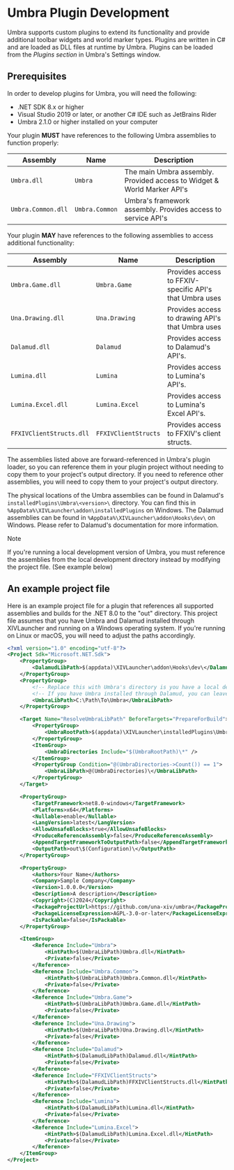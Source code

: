 # Umbra Plugin Development

Umbra supports custom plugins to extend its functionality and provide additional toolbar widgets and world marker types.
Plugins are written in C# and are loaded as DLL files at runtime by Umbra. Plugins can be loaded from the _Plugins
section_ in Umbra's Settings window.

## Prerequisites

In order to develop plugins for Umbra, you will need the following:

- .NET SDK 8.x or higher
- Visual Studio 2019 or later, or another C# IDE such as JetBrains Rider
- Umbra 2.1.0 or higher installed on your computer

Your plugin **MUST** have references to the following Umbra assemblies to function properly:

| Assembly           | Name           | Description                                                              |
|--------------------|----------------|--------------------------------------------------------------------------|
| `Umbra.dll`        | `Umbra`        | The main Umbra assembly.  Provided access to Widget & World Marker API's |
| `Umbra.Common.dll` | `Umbra.Common` | Umbra's framework assembly. Provides access to service API's             |

Your plugin **MAY** have references to the following assemblies to access additional functionality:

| Assembly                 | Name                 | Description                                             |
|--------------------------|----------------------|---------------------------------------------------------|
| `Umbra.Game.dll`         | `Umbra.Game`         | Provides access to FFXIV-specific API's that Umbra uses |
| `Una.Drawing.dll`        | `Una.Drawing`        | Provides access to drawing API's that Umbra uses        |
| `Dalamud.dll`            | `Dalamud`            | Provides access to Dalamud's API's.                     |
| `Lumina.dll`             | `Lumina`             | Provides access to Lumina's API's.                      |
| `Lumina.Excel.dll`       | `Lumina.Excel`       | Provides access to Lumina's Excel API's.                |
| `FFXIVClientStructs.dll` | `FFXIVClientStructs` | Provides access to FFXIV's client structs.              |

The assemblies listed above are forward-referenced in Umbra's plugin loader, so you can reference them in your plugin
project without needing to copy them to your project's output directory. If you need to reference other assemblies, you
will need to copy them to your project's output directory.

The physical locations of the Umbra assemblies can be found in Dalamud's `installedPlugins\Umbra\<version>\` directory.
You can find this in `%AppData%\XIVLauncher\addon\installedPlugins` on Windows. The Dalamud assemblies can be found in
`%AppData%\XIVLauncher\addon\Hooks\dev\` on Windows. Please refer to Dalamud's documentation for more information.

> [!NOTE]
> If you're running a local development version of Umbra, you must reference the assemblies from the local development
> directory instead by modifying the project file. (See example below)

## An example project file

Here is an example project file for a plugin that references all supported assemblies and builds for the .NET 8.0
to the "out" directory. This project file assumes that you have Umbra and Dalamud installed through XIVLauncher and
running on a Windows operating system. If you're running on Linux or macOS, you will need to adjust the paths
accordingly.

```xml
<?xml version="1.0" encoding="utf-8"?>
<Project Sdk="Microsoft.NET.Sdk">
    <PropertyGroup>
        <DalamudLibPath>$(appdata)\XIVLauncher\addon\Hooks\dev\</DalamudLibPath>
    </PropertyGroup>
    <PropertyGroup>
        <!-- Replace this with Umbra's directory is you have a local dev version installed. -->
        <!-- If you have Umbra installed through Dalamud, you can leave this as-is. -->
        <UmbraLibPath>C:\Path\To\Umbra</UmbraLibPath>
    </PropertyGroup>

    <Target Name="ResolveUmbraLibPath" BeforeTargets="PrepareForBuild">
        <PropertyGroup>
            <UmbraRootPath>$(appdata)\XIVLauncher\installedPlugins\Umbra</UmbraRootPath>
        </PropertyGroup>
        <ItemGroup>
            <UmbraDirectories Include="$(UmbraRootPath)\*" />
        </ItemGroup>
        <PropertyGroup Condition="@(UmbraDirectories->Count()) == 1">
            <UmbraLibPath>@(UmbraDirectories)\</UmbraLibPath>
        </PropertyGroup>
    </Target>

    <PropertyGroup>
        <TargetFramework>net8.0-windows</TargetFramework>
        <Platforms>x64</Platforms>
        <Nullable>enable</Nullable>
        <LangVersion>latest</LangVersion>
        <AllowUnsafeBlocks>true</AllowUnsafeBlocks>
        <ProduceReferenceAssembly>false</ProduceReferenceAssembly>
        <AppendTargetFrameworkToOutputPath>false</AppendTargetFrameworkToOutputPath>
        <OutputPath>out\$(Configuration)\</OutputPath>
    </PropertyGroup>

    <PropertyGroup>
        <Authors>Your Name</Authors>
        <Company>Sample Company</Company>
        <Version>1.0.0.0</Version>
        <Description>A description</Description>
        <Copyright>(C)2024</Copyright>
        <PackageProjectUrl>https://github.com/una-xiv/umbra</PackageProjectUrl>
        <PackageLicenseExpression>AGPL-3.0-or-later</PackageLicenseExpression>
        <IsPackable>false</IsPackable>
    </PropertyGroup>

    <ItemGroup>
        <Reference Include="Umbra">
            <HintPath>$(UmbraLibPath)Umbra.dll</HintPath>
            <Private>false</Private>
        </Reference>
        <Reference Include="Umbra.Common">
            <HintPath>$(UmbraLibPath)Umbra.Common.dll</HintPath>
            <Private>false</Private>
        </Reference>
        <Reference Include="Umbra.Game">
            <HintPath>$(UmbraLibPath)Umbra.Game.dll</HintPath>
            <Private>false</Private>
        </Reference>
        <Reference Include="Una.Drawing">
            <HintPath>$(UmbraLibPath)Una.Drawing.dll</HintPath>
            <Private>false</Private>
        </Reference>
        <Reference Include="Dalamud">
            <HintPath>$(DalamudLibPath)Dalamud.dll</HintPath>
            <Private>false</Private>
        </Reference>
        <Reference Include="FFXIVClientStructs">
            <HintPath>$(DalamudLibPath)FFXIVClientStructs.dll</HintPath>
            <Private>false</Private>
        </Reference>
        <Reference Include="Lumina">
            <HintPath>$(DalamudLibPath)Lumina.dll</HintPath>
            <Private>false</Private>
        </Reference>
        <Reference Include="Lumina.Excel">
            <HintPath>$(DalamudLibPath)Lumina.Excel.dll</HintPath>
            <Private>false</Private>
        </Reference>
    </ItemGroup>
</Project>
```
